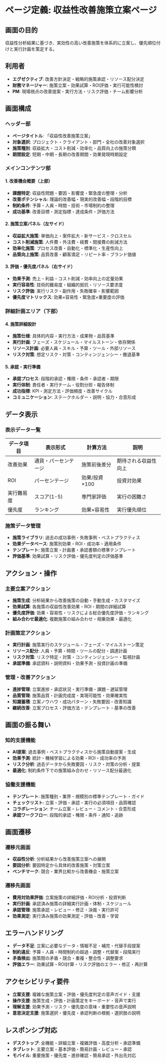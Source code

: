 # ページ定義: 収益性改善施策立案ページ

## 画面の目的
収益性分析結果に基づき、実効性の高い改善施策を体系的に立案し、優先順位付けと実行計画を策定する。

## 利用者
- **エグゼクティブ**: 改善方針決定・戦略的施策承認・リソース配分決定
- **財務マネージャー**: 施策立案・効果試算・ROI評価・実行可能性検討
- **PM**: 現場視点の改善提案・実行方法・リスク評価・チーム影響分析

## 画面構成

### ヘッダー部
- **ページタイトル**: 「収益性改善施策立案」
- **対象選択**: プロジェクト・クライアント・部門・全社の改善対象選択
- **施策種別**: 収益拡大・コスト削減・効率化・品質向上の施策分類
- **期間設定**: 短期・中期・長期の改善期間・効果発現時期設定

### メインコンテンツ部

#### 1. 改善機会概要（上部）
- **課題特定**: 収益性問題・要因・影響度・緊急度の整理・分析
- **改善ポテンシャル**: 理論的改善幅・現実的改善幅・段階的目標
- **制約条件**: 予算・人員・時間・技術・市場制約の整理
- **成功基準**: 改善目標・測定指標・達成条件・評価方法

#### 2. 施策立案パネル（左サイド）
- **収益拡大施策**: 単価向上・案件拡大・新サービス・クロスセル
- **コスト削減施策**: 人件費・外注費・経費・間接費の削減方法
- **効率化施策**: プロセス改善・自動化・標準化・生産性向上
- **品質向上施策**: 品質改善・顧客満足・リピート率・ブランド価値

#### 3. 評価・優先度パネル（右サイド）
- **効果予測**: 売上・利益・コスト削減・効率向上の定量効果
- **実行容易性**: 技術的難易度・組織的抵抗・リソース要求度
- **リスク評価**: 実行リスク・副作用・失敗確率・影響範囲
- **優先度マトリックス**: 効果×容易性・緊急度×重要度の評価

### 詳細計画エリア（下部）

#### 4. 施策詳細設計
- **施策仕様**: 具体的内容・実行方法・成果物・品質基準
- **実行計画**: フェーズ・スケジュール・マイルストーン・依存関係
- **リソース計画**: 必要人員・スキル・予算・ツール・外部リソース
- **リスク対策**: 想定リスク・対策・コンティンジェンシー・撤退基準

#### 5. 承認・実行準備
- **承認プロセス**: 段階的承認・権限・条件・承認者・期限
- **実行体制**: 責任者・実行チーム・役割分担・報告体制
- **成功指標**: KPI・測定方法・評価頻度・改善サイクル
- **コミュニケーション**: ステークホルダー・説明・協力・合意形成

## データ表示

### 表示データ一覧
| データ項目 | 表示形式 | 計算方法 | 説明 |
|-----------|---------|---------|------|
| 改善効果 | 通貨・パーセンテージ | 施策前後差分 | 期待される収益性向上 |
| ROI | パーセンテージ | 効果/投資×100 | 投資対効果 |
| 実行難易度 | スコア(1-5) | 専門家評価 | 実行の困難さ |
| 優先度 | ランキング | 効果×容易性 | 実行優先順位 |

### 施策データ管理
- **施策ライブラリ**: 過去の成功事例・失敗事例・ベストプラクティス
- **効果データベース**: 施策別効果・ROI・成功率・適用条件
- **テンプレート**: 施策立案・計画書・承認書類の標準テンプレート
- **評価基準**: 効果試算・リスク評価・優先度判定の評価基準

## アクション・操作

### 主要立案アクション
- **施策生成**: 分析結果から改善施策の自動・手動生成・カスタマイズ
- **効果試算**: 各施策の収益性改善効果・ROI・期間の詳細試算
- **優先度評価**: 効果・容易性・リスクによる総合優先度評価・ランキング
- **組み合わせ最適化**: 複数施策の組み合わせ・相乗効果・最適化

### 計画策定アクション
- **実行計画**: 施策実行のスケジュール・フェーズ・マイルストーン策定
- **リソース配分**: 人員・予算・時間・ツールの配分・調達計画
- **リスク対策**: リスク特定・対策・コンティンジェンシー・監視計画
- **承認準備**: 承認資料・説明資料・効果予測・投資計画の準備

### 管理・改善アクション
- **進捗管理**: 立案進捗・承認状況・実行準備・課題・遅延管理
- **品質管理**: 施策品質・計画完成度・実現可能性・効果確実性
- **知識蓄積**: 立案ノウハウ・成功パターン・失敗要因・改善知識
- **継続改善**: 立案プロセス・評価方法・テンプレート・基準の改善

## 画面の振る舞い

### 知的支援機能
- **AI提案**: 過去事例・ベストプラクティスから施策自動提案・生成
- **効果予測**: 統計・機械学習による効果・ROI・成功率の予測
- **リスク分析**: 過去データから失敗要因・リスク・対策の分析・提案
- **最適化**: 制約条件下での施策組み合わせ・リソース配分最適化

### 協働支援機能
- **テンプレート**: 施策種別・業界・規模別の標準テンプレート・ガイド
- **チェックリスト**: 立案・評価・承認・実行の必須項目・品質確認
- **コラボレーション**: チーム立案・レビュー・コメント・合意形成
- **承認ワークフロー**: 段階的承認・権限・条件・通知・追跡

## 画面遷移

### 遷移元画面
- **収益性分析**: 分析結果から改善施策立案への展開
- **要因分析**: 要因特定から具体的改善施策・対策立案
- **ベンチマーク**: 競合・業界比較から改善機会・施策立案

### 遷移先画面
- **費用対効果評価**: 立案施策の詳細評価・ROI分析・投資判断
- **実行計画**: 承認済み施策の詳細実行計画・体制・スケジュール
- **承認管理**: 施策承認・レビュー・修正・決裁・実行許可
- **効果測定**: 実行済み施策の効果測定・評価・改善・学習

## エラーハンドリング
- **データ不足**: 立案に必要なデータ・情報不足・補完・代替手段提案
- **制約違反**: 予算・人員・時間制約の超過・調整・代替案・段階実行
- **矛盾検出**: 施策間の矛盾・競合・重複・整合性・調整要求
- **評価エラー**: 効果試算・ROI計算・リスク評価のエラー・修正・再計算

## アクセシビリティ要件
- **立案支援**: 複雑な施策立案・評価・優先度判定の音声ガイド・支援
- **操作支援**: 施策生成・評価・計画策定をキーボード・音声で実行
- **理解支援**: 効果予測・リスク・優先度の意味・重要性の音声説明
- **意思決定支援**: 施策選択・優先度・承認判断の根拠・選択肢の説明

## レスポンシブ対応
- **デスクトップ**: 全機能・詳細立案・複雑評価・高度分析・承認準備
- **タブレット**: 主要立案・基本評価・簡易計画・レビュー・承認
- **モバイル**: 重要施策・優先度・進捗確認・簡易承認・外出先対応